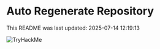 # Auto Regenerate Repository

This README was last updated: 2025-07-14 12:19:13

 ![TryHackMe](https://tryhackme.com/badge/533634)